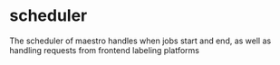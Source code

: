 # scheduler


The scheduler of maestro handles when jobs start and end, as well as handling requests from frontend labeling platforms